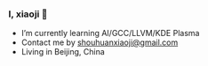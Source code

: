 ### I, xiaoji 👋

-  I’m currently learning AI/GCC/LLVM/KDE Plasma
-  Contact me by shouhuanxiaoji@gmail.com
-  Living in Beijing, China
